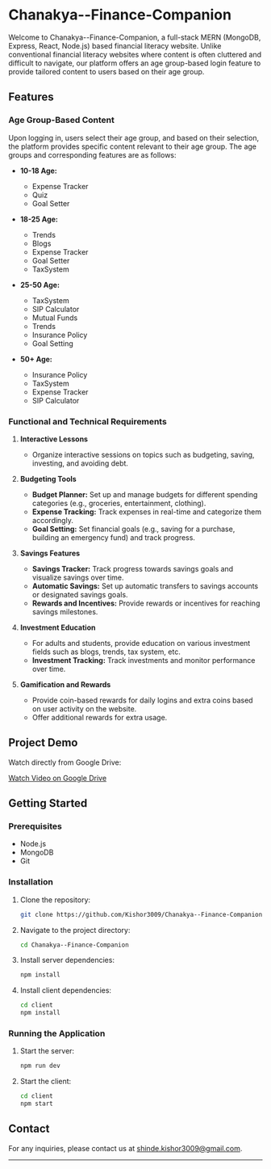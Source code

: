 
# Chanakya--Finance-Companion

Welcome to Chanakya--Finance-Companion, a full-stack MERN (MongoDB, Express, React, Node.js) based financial literacy website. Unlike conventional financial literacy websites where content is often cluttered and difficult to navigate, our platform offers an age group-based login feature to provide tailored content to users based on their age group.

## Features

### Age Group-Based Content

Upon logging in, users select their age group, and based on their selection, the platform provides specific content relevant to their age group. The age groups and corresponding features are as follows:

- **10-18 Age:**
  - Expense Tracker
  - Quiz
  - Goal Setter

- **18-25 Age:**
  - Trends
  - Blogs
  - Expense Tracker
  - Goal Setter
  - TaxSystem

- **25-50 Age:**
  - TaxSystem
  - SIP Calculator
  - Mutual Funds
  - Trends
  - Insurance Policy
  - Goal Setting

- **50+ Age:**
  - Insurance Policy
  - TaxSystem
  - Expense Tracker
  - SIP Calculator

### Functional and Technical Requirements

1. **Interactive Lessons**
   - Organize interactive sessions on topics such as budgeting, saving, investing, and avoiding debt.

2. **Budgeting Tools**
   - **Budget Planner:** Set up and manage budgets for different spending categories (e.g., groceries, entertainment, clothing).
   - **Expense Tracking:** Track expenses in real-time and categorize them accordingly.
   - **Goal Setting:** Set financial goals (e.g., saving for a purchase, building an emergency fund) and track progress.

3. **Savings Features**
   - **Savings Tracker:** Track progress towards savings goals and visualize savings over time.
   - **Automatic Savings:** Set up automatic transfers to savings accounts or designated savings goals.
   - **Rewards and Incentives:** Provide rewards or incentives for reaching savings milestones.

4. **Investment Education**
   - For adults and students, provide education on various investment fields such as blogs, trends, tax system, etc.
   - **Investment Tracking:** Track investments and monitor performance over time.

5. **Gamification and Rewards**
   - Provide coin-based rewards for daily logins and extra coins based on user activity on the website.
   - Offer additional rewards for extra usage.

## Project Demo

Watch directly from Google Drive:

[Watch Video on Google Drive](https://drive.google.com/file/d/1UwiFqKI__C8GfS_e5AA7Lbl32Th06eh4/view?usp=drive_link)


## Getting Started

### Prerequisites

- Node.js
- MongoDB
- Git

### Installation

1. Clone the repository:
   ```sh
   git clone https://github.com/Kishor3009/Chanakya--Finance-Companion.git
   ```
2. Navigate to the project directory:
   ```sh
   cd Chanakya--Finance-Companion
   ```
3. Install server dependencies:
   ```sh
   npm install
   ```
4. Install client dependencies:
   ```sh
   cd client
   npm install
   ```

### Running the Application

1. Start the server:
   ```sh
   npm run dev
   ```
2. Start the client:
   ```sh
   cd client
   npm start
   ```


## Contact

For any inquiries, please contact us at shinde.kishor3009@gmail.com.

---
